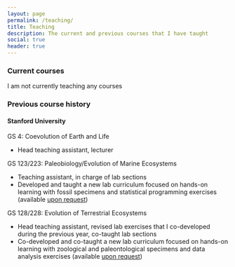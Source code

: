 ```yaml
---
layout: page
permalink: /teaching/
title: Teaching
description: The current and previous courses that I have taught
social: true
header: true
---
```


<h3>Current courses</h3>
I am not currently teaching any courses

<h3>Previous course history</h3>
<h4>Stanford University</h4>
GS 4: Coevolution of Earth and Life
<ul>
<li>Head teaching assistant, lecturer</li>
</ul>
GS 123/223: Paleobiology/Evolution of Marine Ecosystems
<ul>
<li>Teaching assistant, in charge of lab sections</li>
<li>Developed and taught a new lab curriculum focused on hands-on learning with fossil specimens and statistical programming exercises (available <a href="mailto:wgearty@unl.edu">upon request</a>)</li>
</ul>
GS 128/228: Evolution of Terrestrial Ecosystems
<ul>
<li>Head teaching assistant, revised lab exercises that I co-developed during the previous year, co-taught lab sections</li>
<li>Co-developed and co-taught a new lab curriculum focused on hands-on learning with zoological and paleontological specimens and data analysis exercises (available <a href="mailto:wgearty@unl.edu">upon request</a>)</li>
</ul>
